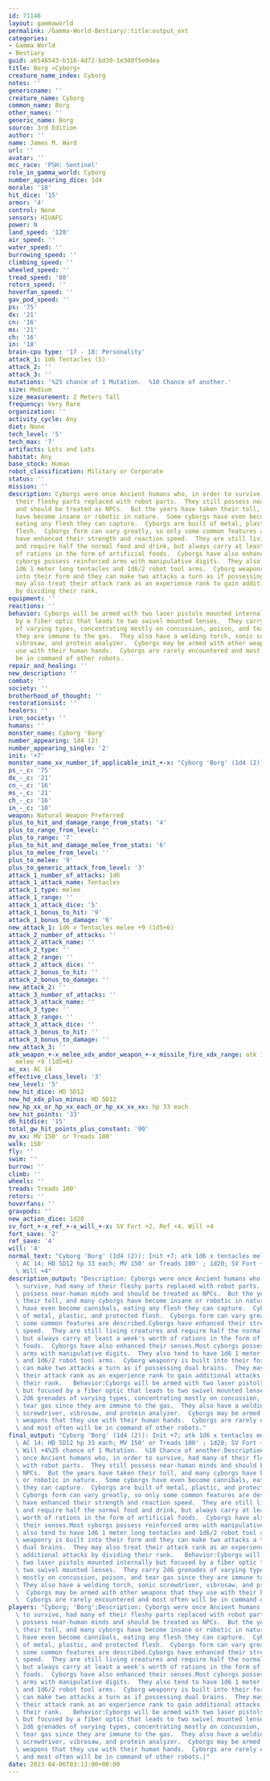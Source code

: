 ```yaml
---
id: 71146
layout: gammaworld
permalink: /Gamma-World-Bestiary/:title:output_ext
categories:
- Gamma World
- Bestiary
guid: a6548543-b316-4d72-bd30-1e300f5e0dea
title: Borg «Cyborg»
creature_name_index: Cyborg
notes: ''
genericname: ''
creature_name: Cyborg
common_name: Borg
other_names: ''
generic_name: Borg
source: 3rd Edition
author: ''
name: James M. Ward
url: ''
avatar: ''
mcc_race: 'PSH: Sentinel'
role_in_gamma_world: Cyborg
number_appearing_dice: 1d4
morale: '18'
hit_dice: '15'
armor: '4'
control: None
sensors: HIUAFC
power: N
land_speed: '120'
air_speed: ''
water_speed: ''
burrowing_speed: ''
climbing_speed: ''
wheeled_speed: ''
tread_speed: '80'
rotors_speed: ''
hoverfan_speed: ''
gav_pod_speed: ''
ps: '75'
dx: '21'
cn: '16'
ms: '21'
ch: '16'
in: '18'
brain-cpu type: '17 - 18: Personality'
attack_1: 1d6 Tentacles (5)
attack_2: ''
attack_3: ''
mutations: '%25 chance of 1 Mutation.  %10 Chance of another.'
size: Medium
size_measurement: 2 Meters Tall
frequency: Very Rare
organization: ''
activity_cycle: Any
diet: None
tech_level: '5'
tech_max: '7'
artifacts: Lots and Lots
habitat: Any
base_stock: Human
robot_classification: Military or Corporate
status: ''
mission: ''
description: Cyborgs were once Ancient humans who, in order to survive, had many of
  their fleshy parts replaced with robot parts.  They still possess near-human minds
  and should be treated as NPCs.  But the years have taken their toll, and many cyborgs
  have become insane or robotic in nature.  Some cyborgs have even become cannibals,
  eating any flesh they can capture.  Cyborgs are built of metal, plastic, and protected
  flesh.  Cyborgs form can vary greatly, so only some common features are described.Cyborgs
  have enhanced their strength and reaction speed.  They are still living creatures
  and require half the normal food and drink, but always carry at least a week's worth
  of rations in the form of artificial foods.  Cyborgs have also enhanced their senses.Most
  cyborgs possess reinforced arms with manipulative digits.  They also tend to have
  1d6 1 meter long tentacles and 1d6/2 robot tool arms.  Cyborg weaponry is built
  into their form and they can make two attacks a turn as if possessing dual brains.  They
  may also treat their attack rank as an experience rank to gain additional attacks
  by dividing their rank.
equipment: ''
reactions: ''
behavior: Cyborgs will be armed with two laser pistols mounted internally but focused
  by a fiber optic that leads to two swivel mounted lenses.  They carry 2d6 grenades
  of varying types, concentrating mostly on concussion, poison, and tear gas since
  they are immune to the gas.  They also have a welding torch, sonic screwdriver,
  vibrosaw, and protein analyzer.  Cyborgs may be armed with other weapons that they
  use with their human hands.  Cyborgs are rarely encountered and most often will
  be in command of other robots.
repair_and_healing: ''
new_description: ''
combat: ''
society: ''
brotherhood_of_thought: ''
restorationsist: ''
healers: ''
iron_society: ''
humans: ''
monster_name: Cyborg 'Borg'
number_appearing: 1d4 (2)
number_appearing_single: '2'
init: '+7'
monster_name_xx_number_if_applicable_init_+-x: "Cyborg 'Borg' (1d4 (2)): Init +7"
ps_-_c: '75'
dx_-_c: '21'
cn_-_c: '16'
ms_-_c: '21'
ch_-_c: '16'
in_-_c: '18'
weapon: Natural Weapon Preferred
plus_to_hit_and_damage_range_from_stats: '4'
plus_to_range_from_level: ''
plus_to_range: '7'
plus_to_hit_and_damage_melee_from_stats: '6'
plus_to_melee_from_level: ''
plus_to_melee: '9'
plus_to_generic_attack_from_level: '3'
attack_1_number_of_attacks: 1d6
attack_1_attack_name: Tentacles
attack_1_type: melee
attack_1_range: ''
attack_1_attack_dice: '5'
attack_1_bonus_to_hit: '9'
attack_1_bonus_to_damage: '6'
new_attack_1: 1d6 x Tentacles melee +9 (1d5+6)
attack_2_number_of_attacks: ''
attack_2_attack_name: ''
attack_2_type: ''
attack_2_range: ''
attack_2_attack_dice: ''
attack_2_bonus_to_hit: ''
attack_2_bonus_to_damage: ''
new_attack_2: ''
attack_3_number_of_attacks: ''
attack_3_attack_name: ''
attack_3_type: ''
attack_3_range: ''
attack_3_attack_dice: ''
attack_3_bonus_to_hit: ''
attack_3_bonus_to_damage: ''
new_attack_3: ''
atk_weapon_+-x_melee_xdx_andor_weapon_+-x_missile_fire_xdx_range: atk 1d6 x tentacles
  melee +9 (1d5+6)
ac_xx: AC 14
effective_class_level: '3'
new_level: '5'
new_hit_dice: HD 5D12
new_hd_xdx_plus_minus: HD 5D12
new_hp_xx_or_hp_xx_each_or_hp_xx_xx_xx: hp 33 each
new_hit_points: '33'
d6_hitdice: '15'
total_gw_hit_points_plus_constant: '90'
mv_xx: MV 150' or Treads 100'
walk: 150'
fly: ''
swim: ''
burrow: ''
climb: ''
wheels: ''
treads: Treads 100'
rotors: ''
hoverfans: ''
gravpods: ''
new_action_dice: 1d20
sv_fort_+-x_ref_+-x_will_+-x: SV Fort +2, Ref +4, Will +4
fort_save: '2'
ref_save: '4'
will: '4'
normal_text: "Cyborg 'Borg' (1d4 (2)): Init +7; atk 1d6 x tentacles melee +9 (1d5+6);\
  \ AC 14; HD 5D12 hp 33 each; MV 150' or Treads 100' ; 1d20; SV Fort +2, Ref +4,\
  \ Will +4"
description_output: "Description: Cyborgs were once Ancient humans who, in order to\
  \ survive, had many of their fleshy parts replaced with robot parts.  They still\
  \ possess near-human minds and should be treated as NPCs.  But the years have taken\
  \ their toll, and many cyborgs have become insane or robotic in nature.  Some cyborgs\
  \ have even become cannibals, eating any flesh they can capture.  Cyborgs are built\
  \ of metal, plastic, and protected flesh.  Cyborgs form can vary greatly, so only\
  \ some common features are described.Cyborgs have enhanced their strength and reaction\
  \ speed.  They are still living creatures and require half the normal food and drink,\
  \ but always carry at least a week's worth of rations in the form of artificial\
  \ foods.  Cyborgs have also enhanced their senses.Most cyborgs possess reinforced\
  \ arms with manipulative digits.  They also tend to have 1d6 1 meter long tentacles\
  \ and 1d6/2 robot tool arms.  Cyborg weaponry is built into their form and they\
  \ can make two attacks a turn as if possessing dual brains.  They may also treat\
  \ their attack rank as an experience rank to gain additional attacks by dividing\
  \ their rank.   Behavior:Cyborgs will be armed with two laser pistols mounted internally\
  \ but focused by a fiber optic that leads to two swivel mounted lenses.  They carry\
  \ 2d6 grenades of varying types, concentrating mostly on concussion, poison, and\
  \ tear gas since they are immune to the gas.  They also have a welding torch, sonic\
  \ screwdriver, vibrosaw, and protein analyzer.  Cyborgs may be armed with other\
  \ weapons that they use with their human hands.  Cyborgs are rarely encountered\
  \ and most often will be in command of other robots."
final_output: "Cyborg 'Borg' (1d4 (2)): Init +7; atk 1d6 x tentacles melee +9 (1d5+6);\
  \ AC 14; HD 5D12 hp 33 each; MV 150' or Treads 100' ; 1d20; SV Fort +2, Ref +4,\
  \ Will +4%25 chance of 1 Mutation.  %10 Chance of another.Description: Cyborgs were\
  \ once Ancient humans who, in order to survive, had many of their fleshy parts replaced\
  \ with robot parts.  They still possess near-human minds and should be treated as\
  \ NPCs.  But the years have taken their toll, and many cyborgs have become insane\
  \ or robotic in nature.  Some cyborgs have even become cannibals, eating any flesh\
  \ they can capture.  Cyborgs are built of metal, plastic, and protected flesh. \
  \ Cyborgs form can vary greatly, so only some common features are described.Cyborgs\
  \ have enhanced their strength and reaction speed.  They are still living creatures\
  \ and require half the normal food and drink, but always carry at least a week's\
  \ worth of rations in the form of artificial foods.  Cyborgs have also enhanced\
  \ their senses.Most cyborgs possess reinforced arms with manipulative digits.  They\
  \ also tend to have 1d6 1 meter long tentacles and 1d6/2 robot tool arms.  Cyborg\
  \ weaponry is built into their form and they can make two attacks a turn as if possessing\
  \ dual brains.  They may also treat their attack rank as an experience rank to gain\
  \ additional attacks by dividing their rank.   Behavior:Cyborgs will be armed with\
  \ two laser pistols mounted internally but focused by a fiber optic that leads to\
  \ two swivel mounted lenses.  They carry 2d6 grenades of varying types, concentrating\
  \ mostly on concussion, poison, and tear gas since they are immune to the gas. \
  \ They also have a welding torch, sonic screwdriver, vibrosaw, and protein analyzer.\
  \  Cyborgs may be armed with other weapons that they use with their human hands.\
  \  Cyborgs are rarely encountered and most often will be in command of other robots."
players: "Cyborg; 'Borg';Description: Cyborgs were once Ancient humans who, in order\
  \ to survive, had many of their fleshy parts replaced with robot parts.  They still\
  \ possess near-human minds and should be treated as NPCs.  But the years have taken\
  \ their toll, and many cyborgs have become insane or robotic in nature.  Some cyborgs\
  \ have even become cannibals, eating any flesh they can capture.  Cyborgs are built\
  \ of metal, plastic, and protected flesh.  Cyborgs form can vary greatly, so only\
  \ some common features are described.Cyborgs have enhanced their strength and reaction\
  \ speed.  They are still living creatures and require half the normal food and drink,\
  \ but always carry at least a week's worth of rations in the form of artificial\
  \ foods.  Cyborgs have also enhanced their senses.Most cyborgs possess reinforced\
  \ arms with manipulative digits.  They also tend to have 1d6 1 meter long tentacles\
  \ and 1d6/2 robot tool arms.  Cyborg weaponry is built into their form and they\
  \ can make two attacks a turn as if possessing dual brains.  They may also treat\
  \ their attack rank as an experience rank to gain additional attacks by dividing\
  \ their rank.   Behavior:Cyborgs will be armed with two laser pistols mounted internally\
  \ but focused by a fiber optic that leads to two swivel mounted lenses.  They carry\
  \ 2d6 grenades of varying types, concentrating mostly on concussion, poison, and\
  \ tear gas since they are immune to the gas.  They also have a welding torch, sonic\
  \ screwdriver, vibrosaw, and protein analyzer.  Cyborgs may be armed with other\
  \ weapons that they use with their human hands.  Cyborgs are rarely encountered\
  \ and most often will be in command of other robots.|"
date: 2023-04-06T03:13:00+00:00
---
```

</br>